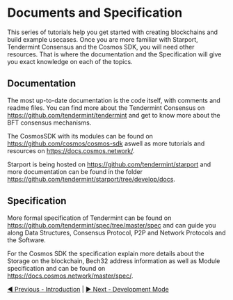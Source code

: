 # Documents and Specification

This series of tutorials help you get started with creating blockchains and build example usecases. Once you are more familiar with Starport, Tendermint Consensus and the Cosmos SDK, you will need other resources.
That is where the documentation and the Specification will give you exact knowledge on each of the topics.

## Documentation

The most up-to-date documentation is the code itself, with comments and readme files. You can find more about the Tendermint Consensus on https://github.com/tendermint/tendermint and get to know more about the BFT consensus mechanisms.

The CosmosSDK with its modules can be found on https://github.com/cosmos/cosmos-sdk aswell as more tutorials and resources on https://docs.cosmos.network/.

Starport is being hosted on https://github.com/tendermint/starport and more documentation can be found in the folder https://github.com/tendermint/starport/tree/develop/docs.

## Specification 

More formal specification of Tendermint can be found on https://github.com/tendermint/spec/tree/master/spec and can guide you along Data Structures, Consensus Protocol, P2P and Network Protocols and the Software.

For the Cosmos SDK the specification explain more details about the Storage on the blockchain, Bech32 address information as well as Module specification and can be found on https://docs.cosmos.network/master/spec/.

[◀️ Previous - Introduction](../../01%20introduction/01_starport_introduction/introduction.md) | [▶️ Next - Development Mode](../../01%20introduction/03_development_mode/03_development_mode.md)  
